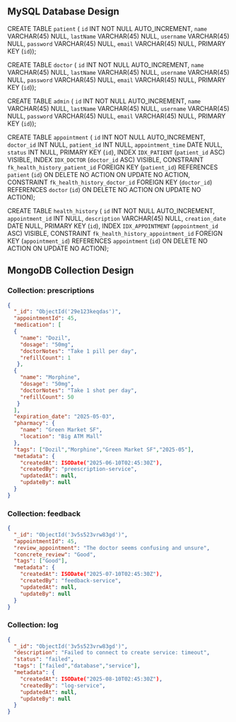 ## MySQL Database Design
 CREATE TABLE `patient` (
  `id` INT NOT NULL AUTO_INCREMENT,
  `name` VARCHAR(45) NULL,
  `lastName` VARCHAR(45) NULL,
  `username` VARCHAR(45) NULL,
  `password` VARCHAR(45) NULL,
  `email` VARCHAR(45) NULL,
  PRIMARY KEY (`id`));

  CREATE TABLE `doctor` (
  `id` INT NOT NULL AUTO_INCREMENT,
  `name` VARCHAR(45) NULL,
  `lastName` VARCHAR(45) NULL,
  `username` VARCHAR(45) NULL,
  `password` VARCHAR(45) NULL,
  `email` VARCHAR(45) NULL,
  PRIMARY KEY (`id`));

  CREATE TABLE `admin` (
  `id` INT NOT NULL AUTO_INCREMENT,
  `name` VARCHAR(45) NULL,
  `lastName` VARCHAR(45) NULL,
  `username` VARCHAR(45) NULL,
  `password` VARCHAR(45) NULL,
  `email` VARCHAR(45) NULL,
  PRIMARY KEY (`id`));

  CREATE TABLE `appointment` (
  `id` INT NOT NULL AUTO_INCREMENT,
  `doctor_id` INT NULL,
  `patient_id` INT NULL,
  `appointment_time` DATE NULL,
  `status` INT NULL,
  PRIMARY KEY (`id`),
  INDEX `IDX_PATIENT` (`patient_id` ASC) VISIBLE,
  INDEX `IDX_DOCTOR` (`doctor_id` ASC) VISIBLE,
  CONSTRAINT `fk_health_history_patient_id`
    FOREIGN KEY (`patient_id`)
    REFERENCES `patient` (`id`)
    ON DELETE NO ACTION
    ON UPDATE NO ACTION,
  CONSTRAINT `fk_health_history_doctor_id`
    FOREIGN KEY (`doctor_id`)
    REFERENCES `doctor` (`id`)
    ON DELETE NO ACTION
    ON UPDATE NO ACTION);

 CREATE TABLE `health_history` (
  `id` INT NOT NULL AUTO_INCREMENT,
  `appointment_id` INT NULL,
  `description` VARCHAR(45) NULL,
  `creation_date` DATE NULL,
  PRIMARY KEY (`id`),
  INDEX `IDX_APPOINTMENT` (`appointment_id` ASC) VISIBLE,
  CONSTRAINT `fk_health_history_appointment_id`
    FOREIGN KEY (`appointment_id`)
    REFERENCES `appointment` (`id`)
    ON DELETE NO ACTION
    ON UPDATE NO ACTION);

## MongoDB Collection Design
### Collection: prescriptions
```json
{
  "_id": "ObjectId('29e123keqdas')",
  "appointmentId": 45,
  "medication": [
  {
    "name": "Dozil",
    "dosage": "50mg",
    "doctorNotes": "Take 1 pill per day",
    "refillCount": 1
   },
  {
    "name": "Morphine",
    "dosage": "50mg",
    "doctorNotes": "Take 1 shot per day",
    "refillCount": 50
   }
  ],
  "expiration_date": "2025-05-03",
  "pharmacy": {
    "name": "Green Market SF",
    "location": "Big ATM Mall"
  },
  "tags": ["Dozil","Morphine","Green Market SF","2025-05"],
  "metadata": {
    "createdAt": ISODate("2025-06-10T02:45:30Z"),
    "createdBy": "preescription-service",
    "updatedAt": null,
    "updateBy": null
  }
}
```

### Collection: feedback
```json
{
  "_id": "ObjectId('3v5s523vrw83gd')",
  "appointmentId": 45,
  "review_appointment": "The doctor seems confusing and unsure",
  "concrete_review": "Good",
  "tags": ["Good"],
  "metadata": {
    "createdAt": ISODate("2025-07-10T02:45:30Z"),
    "createdBy": "feedback-service",
    "updatedAt": null,
    "updateBy": null
  }
}
```

### Collection: log
```json
{
  "_id": "ObjectId('3v5s523vrw83gd')",
  "description": "Failed to connect to create service: timeout",
  "status": "failed",
  "tags": ["failed","database","service"],
  "metadata": {
    "createdAt": ISODate("2025-08-10T02:45:30Z"),
    "createdBy": "log-service",
    "updatedAt": null,
    "updateBy": null
  }
}
```
